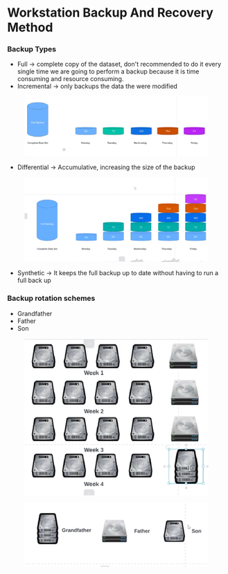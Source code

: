 # Workstation Backup And Recovery Method



### Backup Types

* Full -> complete copy of the dataset, don't recommended to do it every single time we are going to perform a backup because it is time consuming and resource consuming.&#x20;
* Incremental -> only backups the data the were modified&#x20;

<figure><img src="../../.gitbook/assets/image (2) (1) (1).png" alt=""><figcaption></figcaption></figure>

* Differential -> Accumulative, increasing the size of the backup

<figure><img src="../../.gitbook/assets/image (3) (1) (1).png" alt=""><figcaption></figcaption></figure>

* Synthetic -> It keeps the full backup up to date without having to run a full back up

&#x20;&#x20;

### Backup rotation schemes

* Grandfather
* Father&#x20;
* Son

<figure><img src="../../.gitbook/assets/image (8).png" alt=""><figcaption></figcaption></figure>

<figure><img src="../../.gitbook/assets/image (1) (1) (1).png" alt=""><figcaption></figcaption></figure>

